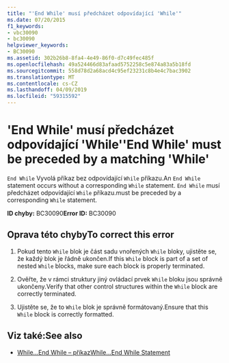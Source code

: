 ```yaml
---
title: "'End While' musí předcházet odpovídající 'While'"
ms.date: 07/20/2015
f1_keywords:
- vbc30090
- bc30090
helpviewer_keywords:
- BC30090
ms.assetid: 302b26b8-8fa4-4e49-86f0-d7c49fec485f
ms.openlocfilehash: 49a524466d83afaad5752258c5e874a83a5b18fd
ms.sourcegitcommit: 558d78d2a68acd4c95ef23231c8b4e4c7bac3902
ms.translationtype: MT
ms.contentlocale: cs-CZ
ms.lasthandoff: 04/09/2019
ms.locfileid: "59315592"
---
```

# <a name="end-while-must-be-preceded-by-a-matching-while"></a><span data-ttu-id="a1b85-102">'End While' musí předcházet odpovídající 'While'</span><span class="sxs-lookup"><span data-stu-id="a1b85-102">'End While' must be preceded by a matching 'While'</span></span>
<span data-ttu-id="a1b85-103">`End While` Vyvolá příkaz bez odpovídající `While` příkazu.</span><span class="sxs-lookup"><span data-stu-id="a1b85-103">An `End While` statement occurs without a corresponding `While` statement.</span></span> `End While` <span data-ttu-id="a1b85-104">musí předcházet odpovídající `While` příkazu.</span><span class="sxs-lookup"><span data-stu-id="a1b85-104">must be preceded by a corresponding `While` statement.</span></span>  
  
 <span data-ttu-id="a1b85-105">**ID chyby:** BC30090</span><span class="sxs-lookup"><span data-stu-id="a1b85-105">**Error ID:** BC30090</span></span>  
  
## <a name="to-correct-this-error"></a><span data-ttu-id="a1b85-106">Oprava této chyby</span><span class="sxs-lookup"><span data-stu-id="a1b85-106">To correct this error</span></span>  
  
1. <span data-ttu-id="a1b85-107">Pokud tento `While` blok je část sadu vnořených `While` bloky, ujistěte se, že každý blok je řádně ukončen.</span><span class="sxs-lookup"><span data-stu-id="a1b85-107">If this `While` block is part of a set of nested `While` blocks, make sure each block is properly terminated.</span></span>  
  
2. <span data-ttu-id="a1b85-108">Ověřte, že v rámci struktury jiný ovládací prvek `While` bloku jsou správně ukončeny.</span><span class="sxs-lookup"><span data-stu-id="a1b85-108">Verify that other control structures within the `While` block are correctly terminated.</span></span>  
  
3. <span data-ttu-id="a1b85-109">Ujistěte se, že to `While` blok je správně formátovaný.</span><span class="sxs-lookup"><span data-stu-id="a1b85-109">Ensure that this `While` block is correctly formatted.</span></span>  
  
## <a name="see-also"></a><span data-ttu-id="a1b85-110">Viz také:</span><span class="sxs-lookup"><span data-stu-id="a1b85-110">See also</span></span>

- [<span data-ttu-id="a1b85-111">While...End While – příkaz</span><span class="sxs-lookup"><span data-stu-id="a1b85-111">While...End While Statement</span></span>](../../visual-basic/language-reference/statements/while-end-while-statement.md)
